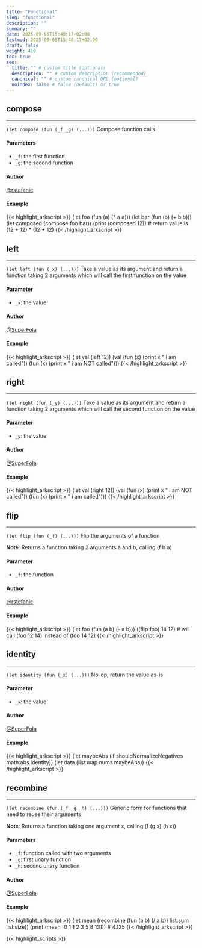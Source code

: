 ```yaml
---
title: "Functional"
slug: "functional"
description: ""
summary: ""
date: 2025-09-05T15:48:17+02:00
lastmod: 2025-09-05T15:48:17+02:00
draft: false
weight: 410
toc: true
seo:
  title: "" # custom title (optional)
  description: "" # custom description (recommended)
  canonical: "" # custom canonical URL (optional)
  noindex: false # false (default) or true
---
```


## compose

---
`(let compose (fun (_f _g) (...)))`
Compose function calls

#### Parameters
- `_f`: the first function
- `_g`: the second function

#### Author
[@rstefanic](https://github.com/rstefanic)

#### Example
{{< highlight_arkscript >}}
(let foo (fun (a) (* a a)))
(let bar (fun (b) (+ b b)))
(let composed (compose foo bar))
(print (composed 12))  # return value is (12 + 12) * (12 + 12)
{{< /highlight_arkscript >}}

## left

---
`(let left (fun (_x) (...)))`
Take a value as its argument and return a function taking 2 arguments which will call the first function on the value

#### Parameter
- `_x`: the value

#### Author
[@SuperFola](https://github.com/SuperFola)

#### Example
{{< highlight_arkscript >}}
(let val (left 12))
(val (fun (x) (print x " i am called")) (fun (x) (print x " i am NOT called")))
{{< /highlight_arkscript >}}

## right

---
`(let right (fun (_y) (...)))`
Take a value as its argument and return a function taking 2 arguments which will call the second function on the value

#### Parameter
- `_y`: the value

#### Author
[@SuperFola](https://github.com/SuperFola)

#### Example
{{< highlight_arkscript >}}
(let val (right 12))
(val (fun (x) (print x " i am NOT called")) (fun (x) (print x " i am called")))
{{< /highlight_arkscript >}}

## flip

---
`(let flip (fun (_f) (...)))`
Flip the arguments of a function

**Note**: Returns a function taking 2 arguments a and b, calling (f b a)
#### Parameter
- `_f`: the function

#### Author
[@rstefanic](https://github.com/rstefanic)

#### Example
{{< highlight_arkscript >}}
(let foo (fun (a b) (- a b)))
((flip foo) 14 12) # will call (foo 12 14) instead of (foo 14 12)
{{< /highlight_arkscript >}}

## identity

---
`(let identity (fun (_x) (...)))`
No-op, return the value as-is

#### Parameter
- `_x`: the value

#### Author
[@SuperFola](https://github.com/SuperFola)

#### Example
{{< highlight_arkscript >}}
(let maybeAbs (if shouldNormalizeNegatives math:abs identity))
(let data (list:map nums maybeAbs))
{{< /highlight_arkscript >}}

## recombine

---
`(let recombine (fun (_f _g _h) (...)))`
Generic form for functions that need to reuse their arguments

**Note**: Returns a function taking one argument x, calling (f (g x) (h x))
#### Parameters
- `_f`: function called with two arguments
- `_g`: first unary function
- `_h`: second unary function

#### Author
[@SuperFola](https://github.com/SuperFola)

#### Example
{{< highlight_arkscript >}}
(let mean (recombine (fun (a b) (/ a b)) list:sum list:size))
(print (mean [0 1 1 2 3 5 8 13]))  # 4.125
{{< /highlight_arkscript >}}



{{< highlight_scripts >}}
